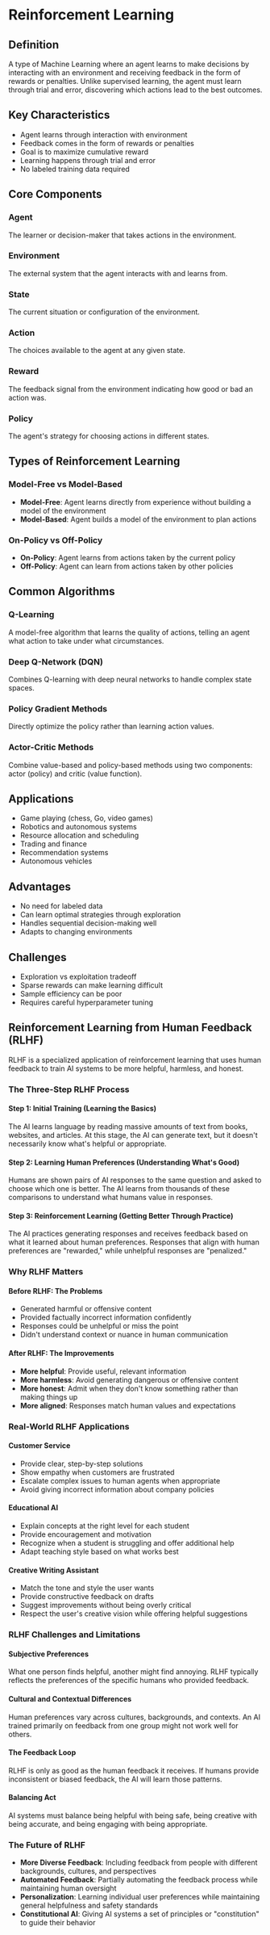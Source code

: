 # Reinforcement Learning

## Definition
A type of Machine Learning where an agent learns to make decisions by interacting with an environment and receiving feedback in the form of rewards or penalties. Unlike supervised learning, the agent must learn through trial and error, discovering which actions lead to the best outcomes.

## Key Characteristics
- Agent learns through interaction with environment
- Feedback comes in the form of rewards or penalties
- Goal is to maximize cumulative reward
- Learning happens through trial and error
- No labeled training data required

## Core Components

### Agent
The learner or decision-maker that takes actions in the environment.

### Environment
The external system that the agent interacts with and learns from.

### State
The current situation or configuration of the environment.

### Action
The choices available to the agent at any given state.

### Reward
The feedback signal from the environment indicating how good or bad an action was.

### Policy
The agent's strategy for choosing actions in different states.

## Types of Reinforcement Learning

### Model-Free vs Model-Based
- **Model-Free**: Agent learns directly from experience without building a model of the environment
- **Model-Based**: Agent builds a model of the environment to plan actions

### On-Policy vs Off-Policy
- **On-Policy**: Agent learns from actions taken by the current policy
- **Off-Policy**: Agent can learn from actions taken by other policies

## Common Algorithms

### Q-Learning
A model-free algorithm that learns the quality of actions, telling an agent what action to take under what circumstances.

### Deep Q-Network (DQN)
Combines Q-learning with deep neural networks to handle complex state spaces.

### Policy Gradient Methods
Directly optimize the policy rather than learning action values.

### Actor-Critic Methods
Combine value-based and policy-based methods using two components: actor (policy) and critic (value function).

## Applications
- Game playing (chess, Go, video games)
- Robotics and autonomous systems
- Resource allocation and scheduling
- Trading and finance
- Recommendation systems
- Autonomous vehicles

## Advantages
- No need for labeled data
- Can learn optimal strategies through exploration
- Handles sequential decision-making well
- Adapts to changing environments

## Challenges
- Exploration vs exploitation tradeoff
- Sparse rewards can make learning difficult
- Sample efficiency can be poor
- Requires careful hyperparameter tuning

## Reinforcement Learning from Human Feedback (RLHF)

RLHF is a specialized application of reinforcement learning that uses human feedback to train AI systems to be more helpful, harmless, and honest.

### The Three-Step RLHF Process

#### Step 1: Initial Training (Learning the Basics)
The AI learns language by reading massive amounts of text from books, websites, and articles. At this stage, the AI can generate text, but it doesn't necessarily know what's helpful or appropriate.

#### Step 2: Learning Human Preferences (Understanding What's Good)
Humans are shown pairs of AI responses to the same question and asked to choose which one is better. The AI learns from thousands of these comparisons to understand what humans value in responses.

#### Step 3: Reinforcement Learning (Getting Better Through Practice)
The AI practices generating responses and receives feedback based on what it learned about human preferences. Responses that align with human preferences are "rewarded," while unhelpful responses are "penalized."

### Why RLHF Matters

#### Before RLHF: The Problems
- Generated harmful or offensive content
- Provided factually incorrect information confidently
- Responses could be unhelpful or miss the point
- Didn't understand context or nuance in human communication

#### After RLHF: The Improvements
- **More helpful**: Provide useful, relevant information
- **More harmless**: Avoid generating dangerous or offensive content
- **More honest**: Admit when they don't know something rather than making things up
- **More aligned**: Responses match human values and expectations

### Real-World RLHF Applications

#### Customer Service
- Provide clear, step-by-step solutions
- Show empathy when customers are frustrated
- Escalate complex issues to human agents when appropriate
- Avoid giving incorrect information about company policies

#### Educational AI
- Explain concepts at the right level for each student
- Provide encouragement and motivation
- Recognize when a student is struggling and offer additional help
- Adapt teaching style based on what works best

#### Creative Writing Assistant
- Match the tone and style the user wants
- Provide constructive feedback on drafts
- Suggest improvements without being overly critical
- Respect the user's creative vision while offering helpful suggestions

### RLHF Challenges and Limitations

#### Subjective Preferences
What one person finds helpful, another might find annoying. RLHF typically reflects the preferences of the specific humans who provided feedback.

#### Cultural and Contextual Differences
Human preferences vary across cultures, backgrounds, and contexts. An AI trained primarily on feedback from one group might not work well for others.

#### The Feedback Loop
RLHF is only as good as the human feedback it receives. If humans provide inconsistent or biased feedback, the AI will learn those patterns.

#### Balancing Act
AI systems must balance being helpful with being safe, being creative with being accurate, and being engaging with being appropriate.

### The Future of RLHF

- **More Diverse Feedback**: Including feedback from people with different backgrounds, cultures, and perspectives
- **Automated Feedback**: Partially automating the feedback process while maintaining human oversight
- **Personalization**: Learning individual user preferences while maintaining general helpfulness and safety standards
- **Constitutional AI**: Giving AI systems a set of principles or "constitution" to guide their behavior
